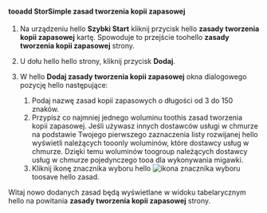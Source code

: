 
<!--author=alkohli last changed: 9/11/15-->

#### <a name="tooadd-a-storsimple-backup-policy"></a>tooadd StorSimple zasad tworzenia kopii zapasowej
1. Na urządzeniu hello **Szybki Start** kliknij przycisk hello **zasady tworzenia kopii zapasowej** kartę. Spowoduje to przejście toohello **zasady tworzenia kopii zapasowej** strony.
2. U dołu hello hello strony, kliknij przycisk **Dodaj**.
3. W hello **Dodaj zasady tworzenia kopii zapasowej** okna dialogowego pozycję hello następujące:
   
   1. Podaj nazwę zasad kopii zapasowych o długości od 3 do 150 znaków.
   2. Przypisz co najmniej jednego woluminu toothis zasad tworzenia kopii zapasowej. Jeśli używasz innych dostawców usługi w chmurze na podstawie Twojego pierwszego zaznaczenia listy rozwijanej hello wyświetli należących tooonly woluminów, które dostawcy usług w chmurze. Dzięki temu woluminów toogroup należących dostawcy usług w chmurze pojedynczego tooa dla wykonywania migawki.
   3. Kliknij ikonę znacznika wyboru hello ![ikona znacznika wyboru](./media/storsimple-add-backup-policy/HCS_CheckIcon-include.png) toosave hello zasad.

Witaj nowo dodanych zasad będą wyświetlane w widoku tabelarycznym hello na powitania **zasady tworzenia kopii zapasowej** strony.

